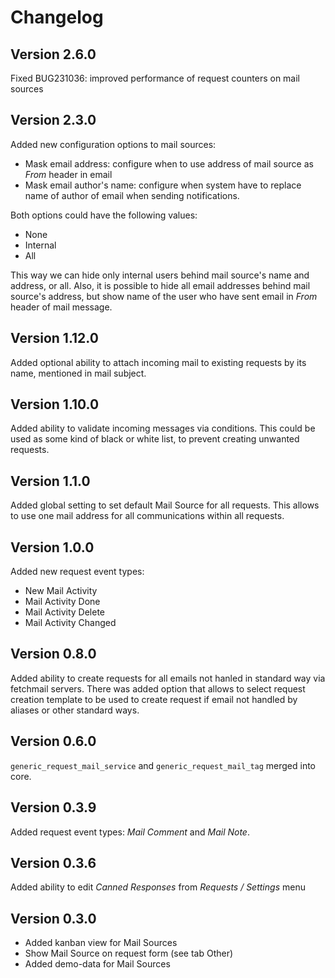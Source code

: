 # Changelog

## Version 2.6.0

Fixed BUG231036: improved performance of request counters on mail sources


## Version 2.3.0

Added new configuration options to mail sources:
- Mask email address: configure when to use address of mail source as *From* header in email
- Mask email author's name: configure when system have to replace name of author of email when sending notifications.

Both options could have the following values:
- None
- Internal
- All

This way we can hide only internal users behind mail source's name and address,
or all.
Also, it is possible to hide all email addresses behind mail source's address,
but show name of the user who have sent email in *From* header of mail message.


## Version 1.12.0

Added optional ability to attach incoming mail 
to existing requests by its name, mentioned in mail subject.


## Version 1.10.0

Added ability to validate incoming messages via conditions.
This could be used as some kind of black or white list, to prevent creating unwanted requests.


## Version 1.1.0

Added global setting to set default Mail Source for all requests.
This allows to use one mail address for all communications within all requests.


## Version 1.0.0

Added new request event types:
- New Mail Activity
- Mail Activity Done
- Mail Activity Delete
- Mail Activity Changed


## Version 0.8.0

Added ability to create requests for all emails not hanled
in standard way via fetchmail servers.
There was added option that allows to select request creation template
to be used to create request if email not handled by aliases or
other standard ways.


## Version 0.6.0

`generic_request_mail_service` and `generic_request_mail_tag` merged into core.


## Version 0.3.9

Added request event types: *Mail Comment* and *Mail Note*.


## Version 0.3.6

Added ability to edit *Canned Responses* from *Requests / Settings* menu


## Version 0.3.0

- Added kanban view for Mail Sources
- Show Mail Source on request form (see tab Other)
- Added demo-data for Mail Sources


